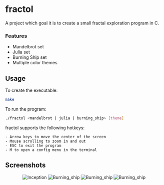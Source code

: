 # fractol
A project which goal it is to create a small fractal exploration program in C.

### Features
- Mandelbrot set
- Julia set
- Burning Ship set
- Multiple color themes

## Usage
To create the executable:
```sh
make
```
To run the program:
```sh
./fractol <mandelbrot | julia | burning_ship> [theme]
```
fractol supports the following hotkeys:
```
- Arrow keys to move the center of the screen
- Mouse scrolling to zoom in and out
- ESC to exit the program
- M to open a config menu in the terminal
```

## Screenshots
<p align="center">
  <img alt="Inception" src="https://github.com/rvan-duy/fractol/blob/master/Inception.png" />
  <img alt="Burning_ship" src="https://github.com/rvan-duy/fractol/blob/master/Burning_ship.png" />
  <img alt="Burning_ship" src="https://github.com/rvan-duy/fractol/blob/master/Mandelbrot_1.png" />
  <img alt="Burning_ship" src="https://github.com/rvan-duy/fractol/blob/master/Mandelbrot_2.png" />
</p>
